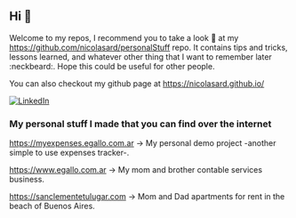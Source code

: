 ## Hi :loudspeaker:
Welcome to my repos, I recommend you to take a look :eyes: at my https://github.com/nicolasard/personalStuff repo. It contains tips and tricks, lessons learned, and whatever other thing that I want to remember later :neckbeard:. Hope this could be useful for other people.

You can also checkout my github page at https://nicolasard.github.io/

[![LinkedIn](https://img.shields.io/badge/Linked-In-0c66c3.svg)](https://www.linkedin.com/in/nicolas-ardison/)

### My personal stuff I made that you can find over the internet

https://myexpenses.egallo.com.ar -> My personal demo project -another simple to use expenses tracker-. 

https://www.egallo.com.ar -> My mom and brother contable services business.

https://sanclementetulugar.com -> Mom and Dad apartments for rent in the beach of Buenos Aires.
